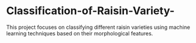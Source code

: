 # Classification-of-Raisin-Variety-
This project focuses on classifying different raisin varieties using machine learning techniques based on their morphological features.
